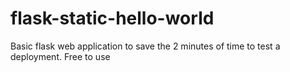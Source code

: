# flask-static-hello-world
Basic flask web application to save the 2 minutes of time to test a deployment. Free to use

